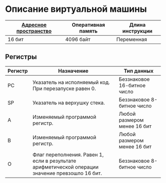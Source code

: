 # Описание виртуальной машины

|[Адресное пространство]|Оперативная память|Длина инструкции|
|-----------------------|------------------|----------------|
|16 бит                 |4096 байт         |Переменная      |

## Регистры

|Регистр|Назначение                                                                                      |Тип данных                 |
|-------|------------------------------------------------------------------------------------------------|---------------------------|
|PC     |Указатель на исполняемый код. При перезапуске равен 0.                                          |Беззнаковое 16-битное число|
|SP     |Указатель на верхушку стека.                                                                    |Беззнаковое 8-битное число |
|A      |Изменяемый программой регистр.                                                                  |Любой размером менее 16 бит|
|B      |Изменяемый программой регистр.                                                                  |Любой размером менее 16 бит|
|O      |Флаг переполнения. Равен 1, если в результате арифметической операции значение превзошло 16 бит.|Беззнаковое 8-битное число |

[Адресное пространство]: address-space.md